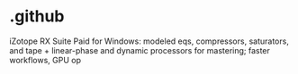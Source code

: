 # .github
iZotope RX Suite Paid for Windows: modeled eqs, compressors, saturators, and tape + linear-phase and dynamic processors for mastering; faster workflows, GPU op
